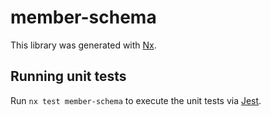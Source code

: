 # member-schema

This library was generated with [Nx](https://nx.dev).

## Running unit tests

Run `nx test member-schema` to execute the unit tests via [Jest](https://jestjs.io).
